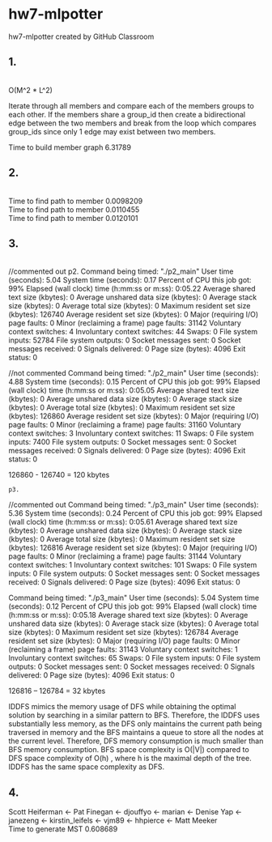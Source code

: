 # hw7-mlpotter
hw7-mlpotter created by GitHub Classroom
<br /> 
## 1. 
<br /> O(M^2 * L^2)

Iterate through all members and compare each of the members groups to each other. If the members share a group_id then create a bidirectional edge between the two members and break from the loop which compares group_ids since only 1 edge may exist between two members.

Time to build member graph 6.31789

## 2.

<br /> Time to find path to member 0.0098209
<br /> Time to find path to member 0.0110455
<br /> Time to find path to member 0.0120101

## 3. 
<br />//commented out
	p2. 
Command being timed: "./p2_main"
        User time (seconds): 5.04
        System time (seconds): 0.17
        Percent of CPU this job got: 99%
        Elapsed (wall clock) time (h:mm:ss or m:ss): 0:05.22
        Average shared text size (kbytes): 0
        Average unshared data size (kbytes): 0
        Average stack size (kbytes): 0
        Average total size (kbytes): 0
        Maximum resident set size (kbytes): 126740
        Average resident set size (kbytes): 0
        Major (requiring I/O) page faults: 0
        Minor (reclaiming a frame) page faults: 31142
        Voluntary context switches: 4
        Involuntary context switches: 44
        Swaps: 0
        File system inputs: 52784
        File system outputs: 0
        Socket messages sent: 0
        Socket messages received: 0
        Signals delivered: 0
        Page size (bytes): 4096
        Exit status: 0

   //not commented
Command being timed: "./p2_main"
        User time (seconds): 4.88
        System time (seconds): 0.15
        Percent of CPU this job got: 99%
        Elapsed (wall clock) time (h:mm:ss or m:ss): 0:05.05
        Average shared text size (kbytes): 0
        Average unshared data size (kbytes): 0
        Average stack size (kbytes): 0
        Average total size (kbytes): 0
        Maximum resident set size (kbytes): 126860
        Average resident set size (kbytes): 0
        Major (requiring I/O) page faults: 0
        Minor (reclaiming a frame) page faults: 31160
        Voluntary context switches: 3
        Involuntary context switches: 11
        Swaps: 0
        File system inputs: 7400
        File system outputs: 0
        Socket messages sent: 0
        Socket messages received: 0
        Signals delivered: 0
        Page size (bytes): 4096
        Exit status: 0

126860 - 126740 = 120 kbytes

	p3.
//commented out
Command being timed: "./p3_main"
        User time (seconds): 5.36
        System time (seconds): 0.24
        Percent of CPU this job got: 99%
        Elapsed (wall clock) time (h:mm:ss or m:ss): 0:05.61
        Average shared text size (kbytes): 0
        Average unshared data size (kbytes): 0
        Average stack size (kbytes): 0
        Average total size (kbytes): 0
        Maximum resident set size (kbytes): 126816
        Average resident set size (kbytes): 0
        Major (requiring I/O) page faults: 0
        Minor (reclaiming a frame) page faults: 31144
        Voluntary context switches: 1
        Involuntary context switches: 101
        Swaps: 0
        File system inputs: 0
        File system outputs: 0
        Socket messages sent: 0
        Socket messages received: 0
        Signals delivered: 0
        Page size (bytes): 4096
        Exit status: 0

Command being timed: "./p3_main"
        User time (seconds): 5.04
        System time (seconds): 0.12
        Percent of CPU this job got: 99%
        Elapsed (wall clock) time (h:mm:ss or m:ss): 0:05.18
        Average shared text size (kbytes): 0
        Average unshared data size (kbytes): 0
        Average stack size (kbytes): 0
        Average total size (kbytes): 0
        Maximum resident set size (kbytes): 126784
        Average resident set size (kbytes): 0
        Major (requiring I/O) page faults: 0
        Minor (reclaiming a frame) page faults: 31143
        Voluntary context switches: 1
        Involuntary context switches: 65
        Swaps: 0
        File system inputs: 0
        File system outputs: 0
        Socket messages sent: 0
        Socket messages received: 0
        Signals delivered: 0
        Page size (bytes): 4096
        Exit status: 0

126816 – 126784 = 32 kbytes


IDDFS mimics the memory usage of DFS while obtaining the optimal solution by searching in a similar pattern to BFS. Therefore, the IDDFS uses substantially less memory, as the DFS only maintains the current path being traversed in memory and the BFS maintains a queue to store all the nodes at the current level. Therefore, DFS memory consumption is much smaller than BFS memory consumption.
BFS space complexity is O(|V|) compared to DFS space complexity of O(h) , where h is the maximal depth of the tree. 
IDDFS has the same space complexity as DFS.

## 4.
Scott Heiferman <- Pat Finegan <- djouffyo <- marian <- Denise Yap <- janezeng <- kirstin_leifels <- vjm89 <- hhpierce <- Matt Meeker
<br /> 
Time to generate MST 0.608689
